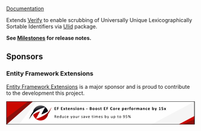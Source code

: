 [Documentation](https://github.com/VerifyTests/Verify.Ulid)

Extends [Verify](https://github.com/VerifyTests/Verify) to enable scrubbing of Universally Unique Lexicographically Sortable Identifiers via [Ulid](https://github.com/Cysharp/Ulid) package.<!-- singleLineInclude: intro. path: /docs/intro.include.md -->

**See [Milestones](https://github.com/VerifyTests/Verify.Ulid/milestones?state=closed) for release notes.**


## Sponsors


### Entity Framework Extensions<!-- include: zzz. path: /docs/zzz.include.md -->

[Entity Framework Extensions](https://entityframework-extensions.net/?utm_source=simoncropp&utm_medium=Verify.EmailPreviewServices) is a major sponsor and is proud to contribute to the development this project.

[![Entity Framework Extensions](https://raw.githubusercontent.com/VerifyTests/Verify.EmailPreviewServices/refs/heads/main/docs/zzz.png)](https://entityframework-extensions.net/?utm_source=simoncropp&utm_medium=Verify.EmailPreviewServices)<!-- endInclude -->
